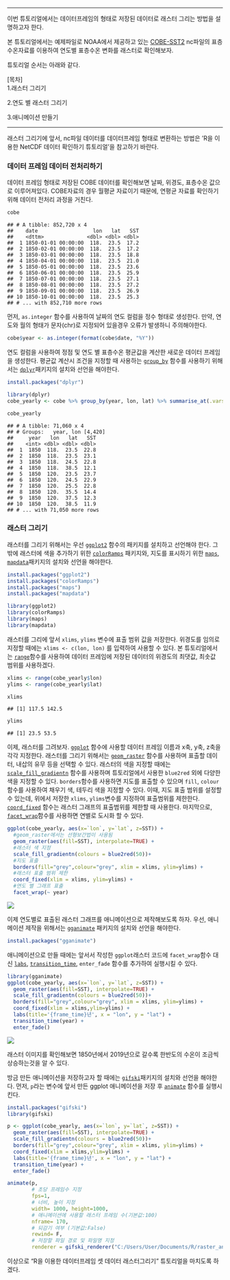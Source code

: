 ------------------------------------------------------------------------

이번 튜토리얼에서는 데이터프레임의 형태로 저장된 데이터로 래스터 그리는 방법을 설명하고자 한다.

본 튜토리얼에서는 예제파일로 NOAA에서 제공하고 있는 [COBE-SST2](https://psl.noaa.gov/data/gridded/data.cobe2.html) nc파일의 표층수온자료를 이용하여 연도별 표층수온 변화를 래스터로 확인해보자.

튜토리얼 순서는 아래와 같다.

\[목차\]  
1.래스터 그리기

2.연도 별 래스터 그리기

3.애니메이션 만들기

------------------------------------------------------------------------

래스터 그리기에 앞서, nc파일 데이터를 데이터프레임 형태로 변환하는 방법은 ’R을 이용한 NetCDF 데이터 확인하기 튜토리얼’을 참고하기 바란다.

### 데이터 프레임 데이터 전처리하기

데이터 프레임 형태로 저장된 COBE 데이터를 확인해보면 날짜, 위경도, 표층수온 값으로 이루어져있다. COBE자료의 경우 월평균 자료이기 때문에, 연평균 자료를 확인하기 위해 데이터 전처리 과정을 거친다.

``` r
cobe
```

    ## # A tibble: 852,720 x 4
    ##    date                  lon   lat   SST
    ##    <dttm>              <dbl> <dbl> <dbl>
    ##  1 1850-01-01 00:00:00  118.  23.5  17.2
    ##  2 1850-02-01 00:00:00  118.  23.5  17.2
    ##  3 1850-03-01 00:00:00  118.  23.5  18.8
    ##  4 1850-04-01 00:00:00  118.  23.5  21.0
    ##  5 1850-05-01 00:00:00  118.  23.5  23.6
    ##  6 1850-06-01 00:00:00  118.  23.5  25.9
    ##  7 1850-07-01 00:00:00  118.  23.5  27.1
    ##  8 1850-08-01 00:00:00  118.  23.5  27.2
    ##  9 1850-09-01 00:00:00  118.  23.5  26.9
    ## 10 1850-10-01 00:00:00  118.  23.5  25.3
    ## # ... with 852,710 more rows

먼저, `as.integer` 함수를 사용하여 날짜의 연도 컬럼을 정수 형태로 생성한다. 만약, 연도와 월의 형태가 문자(chr)로 지정되어 있을경우 오류가 발생하니 주의해야한다.

``` r
cobe$year <- as.integer(format(cobe$date, "%Y")) 
```

연도 컬럼을 사용하여 정점 및 연도 별 표층수온 평균값을 계산한 새로운 데이터 프레임을 생성한다. 평균값 계산시 조건을 지정할 때 사용하는 [`group_by`](https://www.rdocumentation.org/packages/dplyr/versions/0.7.8/topics/group_by) 함수를 사용하기 위해서는 [`dplyr`](https://www.rdocumentation.org/packages/dbplyr/versions/1.4.2)패키지의 설치와 선언을 해야한다.

``` r
install.packages("dplyr")
```

``` r
library(dplyr)
cobe_yearly <- cobe %>% group_by(year, lon, lat) %>% summarise_at(.vars = "SST", .funs=mean)

cobe_yearly
```

    ## # A tibble: 71,060 x 4
    ## # Groups:   year, lon [4,420]
    ##     year   lon   lat   SST
    ##    <int> <dbl> <dbl> <dbl>
    ##  1  1850  118.  23.5  22.8
    ##  2  1850  118.  23.5  23.1
    ##  3  1850  118.  24.5  22.8
    ##  4  1850  118.  38.5  12.1
    ##  5  1850  120.  23.5  23.7
    ##  6  1850  120.  24.5  22.9
    ##  7  1850  120.  25.5  22.8
    ##  8  1850  120.  35.5  14.4
    ##  9  1850  120.  37.5  12.3
    ## 10  1850  120.  38.5  11.9
    ## # ... with 71,050 more rows

### 래스터 그리기

래스터를 그리기 위해서는 우선
[`ggplot2`](https://www.rdocumentation.org/packages/ggplot2/versions/3.3.0) 함수의 패키지를 설치하고 선언해야 한다. 그 밖에 래스터에 색을 추가하기 위한 [`colorRamps`](https://www.rdocumentation.org/packages/colorRamps/versions/2.3) 패키지와, 지도를 표시하기 위한 [`maps`](https://www.rdocumentation.org/packages/maps/versions/3.3.0), [`mapdata`](https://www.rdocumentation.org/packages/mapdata/versions/2.3.0)패키지의 설치와 선언을 해야한다.

``` r
install.packages("ggplot2")
install.packages("colorRamps")
install.packages("maps")
install.packages("mapdata")
```

``` r
library(ggplot2)
library(colorRamps)
library(maps)
library(mapdata)
```

래스터를 그리에 앞서 `xlims`, `ylims` 변수에 표출 범위 값을 저장한다.
위경도를 임의로 지정할 때에는 `xlims <- c(lon, lon)` 를 입력하여 사용할 수 있다. 본 튜토리얼에서는 [`range`](https://www.rdocumentation.org/packages/base/versions/3.6.2/topics/range)함수를 사용하여 데이터 프레임에 저장된 데이터의 위경도의 최댓값, 최솟값 범위를 사용하겠다.

``` r
xlims <- range(cobe_yearly$lon)
ylims <- range(cobe_yearly$lat)

xlims
```

    ## [1] 117.5 142.5

``` r
ylims
```

    ## [1] 23.5 53.5

이제, 래스터를 그려보자.
[`ggplot`](https://www.rdocumentation.org/packages/ggplot2/versions/3.3.0/topics/ggplot) 함수에 사용할 데이터 프레임 이름과 x축, y축, z축을 각각 지정한다.
래스터를 그리기 위해서는 [`geom_raster`](https://www.rdocumentation.org/packages/ggplot2/versions/3.3.0/topics/geom_raster) 함수를 사용하며 표출할 데이터, 내삽의 유무 등을 선택할 수 있다. 래스터의 색을 지정할 때에는 [`scale_fill_gradientn`](https://www.rdocumentation.org/packages/ggplot2/versions/3.3.0/topics/scale_colour_gradient) 함수를 사용하며 튜토리얼에서 사용한 `blue2red` 외에 다양한 색을 지정할 수 있다. `borders`함수를 사용하면 지도를 표출할 수 있으며 `fill`, `colour` 함수를 사용하여 채우기 색, 테두리 색을 지정할 수 있다. 이때, 지도 표출 범위를 설정할 수 있는데, 위에서 저장한 `xlims`, `ylims`변수를 지정하여 표출범위를 제한한다. [`coord_fixed`](https://www.rdocumentation.org/packages/ggplot2/versions/3.3.0/topics/coord_fixed) 함수는 래스터 그래프의 표출범위를 제한할 때 사용한다. 마지막으로, [`facet_wrap`](https://www.rdocumentation.org/packages/ggplot2/versions/3.3.0/topics/facet_wrap)함수를 사용하면 연별로 도시화 할 수 있다.

``` r
ggplot(cobe_yearly, aes(x=`lon`, y=`lat`, z=SST)) +
  #geom_raster에서는 선형보간법이 사용됨
  geom_raster(aes(fill=SST), interpolate=TRUE) +
  #래스터 색 지정
  scale_fill_gradientn(colours = blue2red(50))+
  #지도 표출
  borders(fill="grey",colour="grey", xlim = xlims, ylim=ylims) +
  #래스터 표출 범위 제한
  coord_fixed(xlim = xlims, ylim=ylims) +
  #연도 별 그래프 표출
  facet_wrap(~ year)
```

![](images/sst_raster.jpg)

이제 연도별로 표출된 래스터 그래프를 애니메이션으로 제작해보도록 하자.
우선, 애니메이션 제작을 위해서는 [`gganimate`](https://www.rdocumentation.org/packages/gganimate/versions/1.0.5) 패키지의 설치와 선언을 해야한다.

``` r
install.packages("gganimate")
```

애니메이션으로 만들 때에는 앞서서 작성한 `ggplot`래스터 코드에 `facet_wrap`함수 대신 [`labs`](https://www.rdocumentation.org/packages/ggplot2/versions/3.3.0/topics/labs), [`transition_time`](https://www.rdocumentation.org/packages/gganimate/versions/1.0.5/topics/transition_time), `enter_fade` 함수를 추가하여 실행시킬 수 있다.

``` r
library(gganimate)
ggplot(cobe_yearly, aes(x=`lon`, y=`lat`, z=SST)) +
  geom_raster(aes(fill=SST), interpolate=TRUE) +
  scale_fill_gradientn(colours = blue2red(50))+
  borders(fill="grey",colour="grey", xlim = xlims, ylim=ylims) +
  coord_fixed(xlim = xlims,ylim=ylims) +
  labs(title='{frame_time}년', x = "lon", y = "lat") +
  transition_time(year) +
  enter_fade()
```

![](images/sst_raster_animation.gif)

래스터 이미지를 확인해보면 1850년에서 2019년으로 갈수록 한반도의 수온이 조금씩상승하는것을 알 수 있다.

방금 만든 애니메이션을 저장하고자 할 때에는 [`gifski`](https://www.rdocumentation.org/packages/gifski/versions/0.8.6/topics/gifski)패키지의
설치와 선언을 해야한다. 먼저, `p`라는 변수에 앞서 만든 ggplot 애니메이션을 저장 후 [`animate`](https://www.rdocumentation.org/packages/gganimate/versions/1.0.5/topics/animate) 함수를 실행시킨다.

``` r
install.packages("gifski")
library(gifski)

p <- ggplot(cobe_yearly, aes(x=`lon`, y=`lat`, z=SST)) +
  geom_raster(aes(fill=SST), interpolate=TRUE) +
  scale_fill_gradientn(colours = blue2red(50))+
  borders(fill="grey",colour="grey", xlim = xlims, ylim=ylims) +
  coord_fixed(xlim = xlims,ylim=ylims) +
  labs(title='{frame_time}년', x = "lon", y = "lat") +
  transition_time(year) +
  enter_fade()

animate(p, 
        # 초당 프레임수 지정
        fps=1, 
        # 너비, 높이 지정
        width= 1000, height=1000,
        # 애니메이션에 사용할 래스터 프레임 수(기본값:100)
        nframe= 170,
        # 되감기 여부 (기본값:False)
        rewind= F,
        # 저장할 파일 경로 및 파일명 지정
        renderer = gifski_renderer("C:/Users/User/Documents/R/raster_animation.gif"))
```

이상으로 “R을 이용한 데이터프레임 셋 데이터 래스터그리기” 튜토리얼을 마치도록 하겠다.
